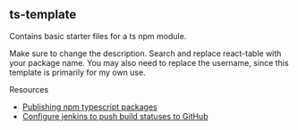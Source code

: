 ## ts-template
Contains basic starter files for a ts npm module.

Make sure to change the description. Search and replace react-table with your package name. You may also need to replace the username, since this template is primarily for my own use.

Resources
 * [Publishing npm typescript packages][npm-ts-package]
 * [Configure jenkins to push build statuses to GitHub][jenkins-github]



 <!-- Links -->
 [npm-ts-package]: https://itnext.io/step-by-step-building-and-publishing-an-npm-typescript-package-44fe7164964c

 [jenkins-github]: https://stackoverflow.com/questions/14274293/show-current-state-of-jenkins-build-on-github-repo/16246831#16246831